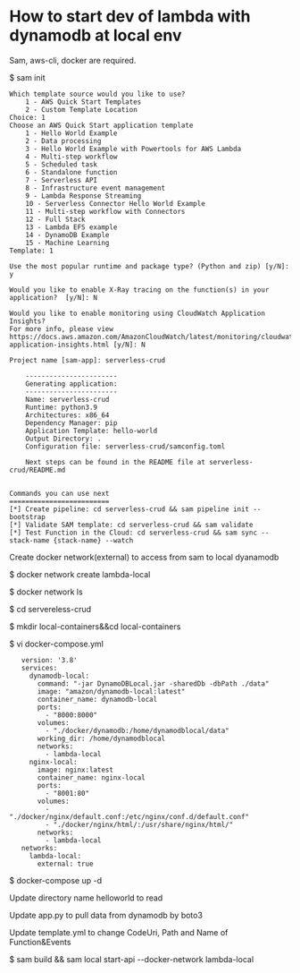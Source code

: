 # How to start dev of lambda with dynamodb at local env

Sam, aws-cli, docker are required.

$ sam init
```
Which template source would you like to use?
	1 - AWS Quick Start Templates
	2 - Custom Template Location
Choice: 1
Choose an AWS Quick Start application template
	1 - Hello World Example
	2 - Data processing
	3 - Hello World Example with Powertools for AWS Lambda
	4 - Multi-step workflow
	5 - Scheduled task
	6 - Standalone function
	7 - Serverless API
	8 - Infrastructure event management
	9 - Lambda Response Streaming
	10 - Serverless Connector Hello World Example
	11 - Multi-step workflow with Connectors
	12 - Full Stack
	13 - Lambda EFS example
	14 - DynamoDB Example
	15 - Machine Learning
Template: 1

Use the most popular runtime and package type? (Python and zip) [y/N]: y

Would you like to enable X-Ray tracing on the function(s) in your application?  [y/N]: N

Would you like to enable monitoring using CloudWatch Application Insights?
For more info, please view https://docs.aws.amazon.com/AmazonCloudWatch/latest/monitoring/cloudwatch-application-insights.html [y/N]: N

Project name [sam-app]: serverless-crud

    -----------------------
    Generating application:
    -----------------------
    Name: serverless-crud
    Runtime: python3.9
    Architectures: x86_64
    Dependency Manager: pip
    Application Template: hello-world
    Output Directory: .
    Configuration file: serverless-crud/samconfig.toml
    
    Next steps can be found in the README file at serverless-crud/README.md
        

Commands you can use next
=========================
[*] Create pipeline: cd serverless-crud && sam pipeline init --bootstrap
[*] Validate SAM template: cd serverless-crud && sam validate
[*] Test Function in the Cloud: cd serverless-crud && sam sync --stack-name {stack-name} --watch
```

Create docker network(external) to access from sam to local dyanamodb

$ docker network create lambda-local

$ docker network ls 

$ cd servereless-crud

$ mkdir local-containers&&cd local-containers

$ vi docker-compose.yml

```
   version: '3.8'
   services:
     dynamodb-local:
       command: "-jar DynamoDBLocal.jar -sharedDb -dbPath ./data"
       image: "amazon/dynamodb-local:latest"
       container_name: dynamodb-local
       ports:
         - "8000:8000"
       volumes:
         - "./docker/dynamodb:/home/dynamodblocal/data"
       working_dir: /home/dynamodblocal
       networks:
         - lambda-local
     nginx-local:
       image: nginx:latest
       container_name: nginx-local
       ports:
         - "8001:80"
       volumes:
         - "./docker/nginx/default.conf:/etc/nginx/conf.d/default.conf"
         - "./docker/nginx/html/:/usr/share/nginx/html/"
       networks:
         - lambda-local
   networks:
     lambda-local:
       external: true
```

$ docker-compose up -d

Update directory name helloworld to read

Update app.py to pull data from dynamodb by boto3

Update template.yml to change CodeUri, Path and Name of Function&Events

$ sam build && sam local start-api --docker-network lambda-local


